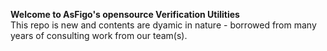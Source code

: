 **Welcome to AsFigo's opensource Verification Utilities**  
This repo is new and contents are dyamic in nature - borrowed from many years of consulting work from our team(s). 
